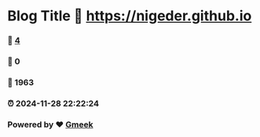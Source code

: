 # Blog Title :link: https://nigeder.github.io 
### :page_facing_up: [4](https://nigeder.github.io/tag.html) 
### :speech_balloon: 0 
### :hibiscus: 1963 
### :alarm_clock: 2024-11-28 22:22:24 
### Powered by :heart: [Gmeek](https://github.com/Meekdai/Gmeek)
